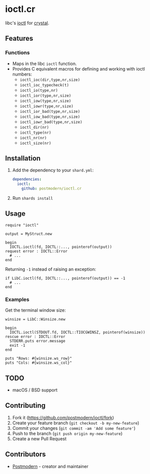 # ioctl.cr

libc's [ioctl] for [crystal].

## Features

### Functions

* Maps in the libc `ioctl` function.
* Provides C equivalent macros for defining and working with ioctl numbers:
  * `ioctl_ioc(dir,type,nr,size)`
  * `ioctl_ioc_typecheck(t)`
  * `ioctl_io(type,nr)`
  * `ioctl_ior(type,nr,size)`
  * `ioctl_iow(type,nr,size)`
  * `ioctl_iowr(type,nr,size)`
  * `ioctl_ior_bad(type,nr,size)`
  * `ioctl_iow_bad(type,nr,size)`
  * `ioctl_iowr_bad(type,nr,size)`
  * `ioctl_dir(nr)`
  * `ioctl_type(nr)`
  * `ioctl_nr(nr)`
  * `ioctl_size(nr)`

## Installation

1. Add the dependency to your `shard.yml`:

   ```yaml
   dependencies:
     ioctl:
       github: postmodern/ioctl.cr
   ```

2. Run `shards install`

## Usage

```crystal
require "ioctl"

output = MyStruct.new

begin
  IOCTL.ioctl(fd, IOCTL::..., pointerof(output))
request error : IOCTL::Error
  # ...
end
```

Returning `-1` instead of raising an exception:

```crystal
if LibC.ioctl(fd, IOCTL::..., pointerof(output)) == -1
  # ...
end
```

### Examples

Get the terminal window size:

```crystal
winsize = LibC::Winsize.new

begin
  IOCTL.ioctl(STDOUT.fd, IOCTL::TIOCGWINSZ, pointerof(winsize))
rescue error : IOCTL::Error
  STDERR.puts error.message
  exit -1
end

puts "Rows: #{winsize.ws_row}"
puts "Cols: #{winsize.ws_col}"
```

## TODO

* macOS / BSD support

## Contributing

1. Fork it (<https://github.com/postmodern/ioctl/fork>)
2. Create your feature branch (`git checkout -b my-new-feature`)
3. Commit your changes (`git commit -am 'Add some feature'`)
4. Push to the branch (`git push origin my-new-feature`)
5. Create a new Pull Request

## Contributors

- [Postmodern](https://github.com/postmodern) - creator and maintainer

[ioctl]: https://www.unix.com/man-page/v7/2/ioctl/
[crystal]: https://crystal-lang.org/
